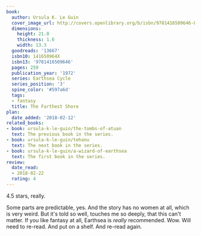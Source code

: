 ```yaml
---
book:
  author: Ursula K. Le Guin
  cover_image_url: http://covers.openlibrary.org/b/isbn/9781416509646-L.jpg
  dimensions:
    height: 21.0
    thickness: 1.6
    width: 13.3
  goodreads: '13667'
  isbn10: 141650964X
  isbn13: '9781416509646'
  pages: 259
  publication_year: '1972'
  series: Earthsea Cycle
  series_position: '3'
  spine_color: '#597a6d'
  tags:
  - fantasy
  title: The Farthest Shore
plan:
  date_added: '2018-02-12'
related_books:
- book: ursula-k-le-guin/the-tombs-of-atuan
  text: The previous book in the series.
- book: ursula-k-le-guin/tehanu
  text: The next book in the series.
- book: ursula-k-le-guin/a-wizard-of-earthsea
  text: The first book in the series.
review:
  date_read:
  - 2018-02-22
  rating: 4
---
```


4.5 stars, really.

Some parts are predictable, yes. And the story has no women at all, which is very weird. But it's told so well, touches
me so deeply, that this can't matter. If you like fantasy at all, Earthsea is *really* recommended. Wow. Will need to
re-read. And put on a shelf. And re-read again.
